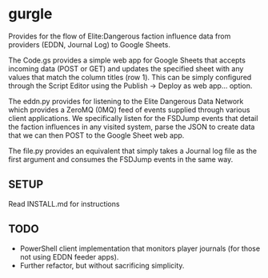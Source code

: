 # gurgle
Provides for the flow of Elite:Dangerous faction influence data from providers (EDDN, Journal Log) to Google Sheets.

The Code.gs provides a simple web app for Google Sheets that accepts incoming data (POST or GET) and updates the specified sheet with any values that match the column titles (row 1). This can be simply configured through the Script Editor using the Publish -> Deploy as web app... option.

The eddn.py provides for listening to the Elite Dangerous Data Network which provides a ZeroMQ (0MQ) feed of events supplied through various client applications. We specifically listen for the FSDJump events that detail the faction influences in any visited system, parse the JSON to create data that we can then POST to the Google Sheet web app.

The file.py provides an equivalent that simply takes a Journal log file as the first argument and consumes the FSDJump events in the same way.

## SETUP
Read INSTALL.md for instructions

## TODO
 - PowerShell client implementation that monitors player journals (for those not using EDDN feeder apps).
 - Further refactor, but without sacrificing simplicity.
